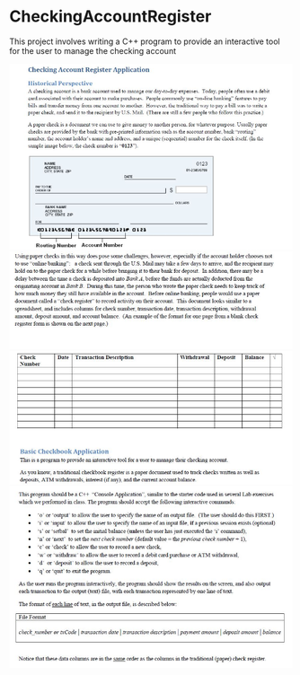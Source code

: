 # CheckingAccountRegister

This project involves writing a C++ program to provide an interactive tool for the user to manage the checking account

![](BankAccountRegister/Images/Image1.JPG)
![](BankAccountRegister/Images/Image2.JPG)
![](BankAccountRegister/Images/Image3.JPG)
![](BankAccountRegister/Images/Image4.JPG)
